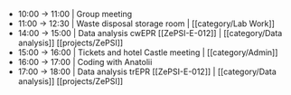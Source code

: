 - 10:00 -> 11:00 | Group meeting
- 11:00 -> 12:30 | Waste disposal storage room | [[category/Lab Work]]
- 14:00 -> 15:00 | Data analysis cwEPR [[ZePSI-E-012]] | [[category/Data analysis]] [[projects/ZePSI]]
- 15:00 -> 16:00 | Tickets and hotel Castle meeting | [[category/Admin]]
- 16:00 -> 17:00 | Coding with Anatolii
- 17:00 -> 18:00 | Data analysis trEPR [[ZePSI-E-012]] | [[category/Data analysis]] [[projects/ZePSI]]